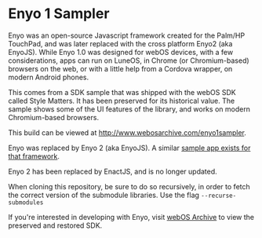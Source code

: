 # Enyo 1 Sampler

Enyo was an open-source Javascript framework created for the Palm/HP TouchPad, and was later replaced with the cross platform Enyo2 (aka EnyoJS). While Enyo 1.0 was designed for webOS devices, with a few considerations, apps can run on LuneOS, in Chrome (or Chromium-based) browsers on the web, or with a little help from a Cordova wrapper, on modern Android phones.

This comes from a SDK sample that was shipped with the webOS SDK called Style Matters. It has been preserved for its historical value. The sample shows some of the UI features of the library, and works on modern Chromium-based browsers.

This build can be viewed at <http://www.webosarchive.com/enyo1sampler>.

Enyo was replaced by Enyo 2 (aka EnyoJS). A similar [sample app exists for that framework](https://github.com/codepoet80/enyo2-sampler).

Enyo 2 has been replaced by EnactJS, and is no longer updated. 

When cloning this repository, be sure to do so recursively, in order to fetch the correct version of the submodule libraries.
Use the flag `--recurse-submodules`

If you're interested in developing with Enyo, visit [webOS Archive](http://www.webosarchive.com) to view the preserved and restored SDK.